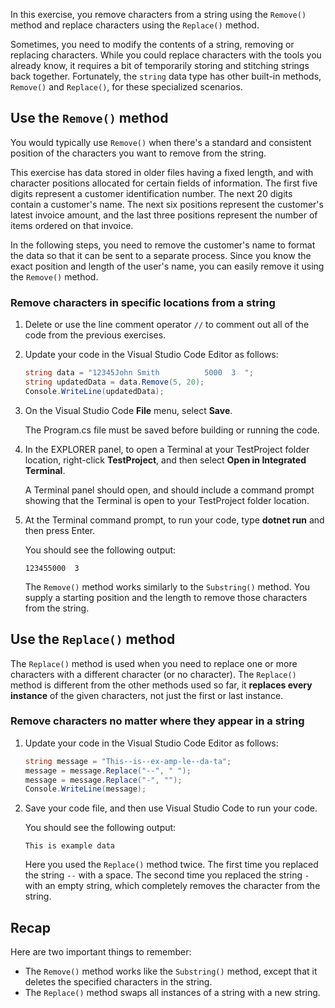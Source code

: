 
In this exercise, you remove characters from a string using the `Remove()` method and replace characters using the `Replace()` method.

Sometimes, you need to modify the contents of a string, removing or replacing characters. While you could replace characters with the tools you already know, it requires a bit of temporarily storing and stitching strings back together. Fortunately, the `string` data type has other built-in methods, `Remove()` and `Replace()`, for these specialized scenarios.

## Use the `Remove()` method

You would typically use `Remove()` when there's a standard and consistent position of the characters you want to remove from the string.

This exercise has data stored in older files having a fixed length, and with character positions allocated for certain fields of information. The first five digits represent a customer identification number. The next 20 digits contain a customer's name. The next six positions represent the customer's latest invoice amount, and the last three positions represent the number of items ordered on that invoice.

In the following steps, you need to remove the customer's name to format the data so that it can be sent to a separate process. Since you know the exact position and length of the user's name, you can easily remove it using the `Remove()` method.

### Remove characters in specific locations from a string

1. Delete or use the line comment operator `//` to comment out all of the code from the previous exercises.

1. Update your code in the Visual Studio Code Editor as follows:

    ```csharp
    string data = "12345John Smith          5000  3  ";
    string updatedData = data.Remove(5, 20);
    Console.WriteLine(updatedData);
    ```

1. On the Visual Studio Code **File** menu, select **Save**.

    The Program.cs file must be saved before building or running the code.

1. In the EXPLORER panel, to open a Terminal at your TestProject folder location, right-click **TestProject**, and then select **Open in Integrated Terminal**.

    A Terminal panel should open, and should include a command prompt showing that the Terminal is open to your TestProject folder location.

1. At the Terminal command prompt, to run your code, type **dotnet run** and then press Enter.

    You should see the following output:

    ```Output
    123455000  3  
    ```

    The `Remove()` method works similarly to the `Substring()` method. You supply a starting position and the length to remove those characters from the string.

## Use the `Replace()` method

The `Replace()` method is used when you need to replace one or more characters with a different character (or no character). The `Replace()` method is different from the other methods used so far, it **replaces every instance** of the given characters, not just the first or last instance.

### Remove characters no matter where they appear in a string

1. Update your code in the Visual Studio Code Editor as follows:

    ```csharp
    string message = "This--is--ex-amp-le--da-ta";
    message = message.Replace("--", " ");
    message = message.Replace("-", "");
    Console.WriteLine(message);
    ```

1. Save your code file, and then use Visual Studio Code to run your code.

    You should see the following output:

    ```Output
    This is example data
    ```

    Here you used the `Replace()` method twice. The first time you replaced the string `--` with a space. The second time you replaced the string `-` with an empty string, which completely removes the character from the string.

## Recap

Here are two important things to remember:

- The `Remove()` method works like the `Substring()` method, except that it deletes the specified characters in the string.
- The `Replace()` method swaps all instances of a string with a new string.